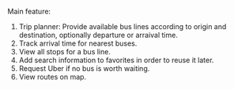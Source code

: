 
Main feature:</br>
1. Trip planner: Provide available bus lines according to origin and destination, optionally departure or arraival time.</br>
2. Track arrival time for nearest buses.</br>
3. View all stops for a bus line.</br>
4. Add search information to favorites in order to reuse it later.</br>
5. Request Uber if no bus is worth waiting.</br>
6. View routes on map.</br>
